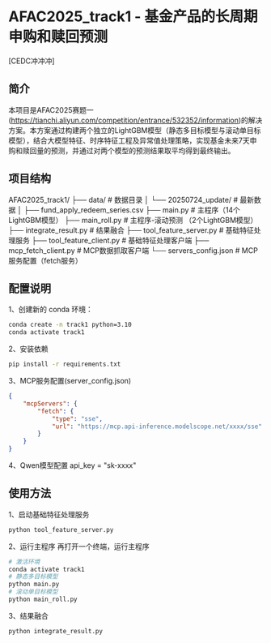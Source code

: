 # AFAC2025_track1 - 基金产品的长周期申购和赎回预测

[CEDC冲冲冲]

## 简介

本项目是AFAC2025赛题一(https://tianchi.aliyun.com/competition/entrance/532352/information)的解决方案。本方案通过构建两个独立的LightGBM模型（静态多目标模型与滚动单目标模型），结合大模型特征、时序特征工程及异常值处理策略，实现基金未来7天申购和赎回量的预测，并通过对两个模型的预测结果取平均得到最终输出。

## 项目结构
AFAC2025_track1/
├── data/                          # 数据目录
│   └── 20250724_update/           # 最新数据
│       ├── fund_apply_redeem_series.csv
├── main.py                       # 主程序（14个LightGBM模型）
├── main_roll.py                  # 主程序-滚动预测 （2个LightGBM模型）
├── integrate_result.py           # 结果融合
├── tool_feature_server.py        # 基础特征处理服务
├── tool_feature_client.py        # 基础特征处理客户端
├── mcp_fetch_client.py           # MCP数据抓取客户端
└── servers_config.json           # MCP服务配置（fetch服务）


## 配置说明
1、创建新的 conda 环境：
```bash
conda create -n track1 python=3.10
conda activate track1
```
2、安装依赖
```bash
pip install -r requirements.txt
```
3、MCP服务配置(server_config.json)
```json
{
    "mcpServers": {
        "fetch": {
            "type": "sse",
            "url": "https://mcp.api-inference.modelscope.net/xxxx/sse"
        }
    }
}
```
4、Qwen模型配置
api_key = "sk-xxxx"

## 使用方法
1、启动基础特征处理服务
```bash
python tool_feature_server.py
```
2、运行主程序
再打开一个终端，运行主程序
```bash
# 激活环境
conda activate track1
# 静态多目标模型
python main.py
# 滚动单目标模型
python main_roll.py
```
3、结果融合
```bash
python integrate_result.py
```